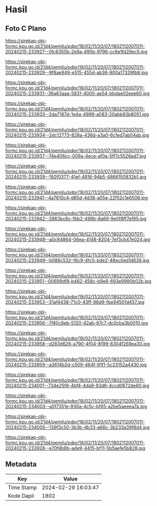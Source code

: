 # Hasil

## Foto C Plano

https://sirekap-obj-formc.kpu.go.id/21d4/pemilu/pdpr/18/02/11/20/07/1802112007011-20240215-233927--0fc6355b-2e9a-495b-9796-cc6e1fd29ec5.jpg

https://sirekap-obj-formc.kpu.go.id/21d4/pemilu/pdpr/18/02/11/20/07/1802112007011-20240215-233929--9f8ae949-e515-455d-ab36-900a17339fb8.jpg

https://sirekap-obj-formc.kpu.go.id/21d4/pemilu/pdpr/18/02/11/20/07/1802112007011-20240215-233931--36a63aaa-5831-4000-ae54-bbdae02eee60.jpg

https://sirekap-obj-formc.kpu.go.id/21d4/pemilu/pdpr/18/02/11/20/07/1802112007011-20240215-233933--2da7187d-1e4a-4999-a083-20abb93b8051.jpg

https://sirekap-obj-formc.kpu.go.id/21d4/pemilu/pdpr/18/02/11/20/07/1802112007011-20240215-233934--2dc12773-828a-436d-a3a0-6c1ed7ab04ab.jpg

https://sirekap-obj-formc.kpu.go.id/21d4/pemilu/pdpr/18/02/11/20/07/1802112007011-20240215-233937--74e406cc-009a-4ece-af0a-5ff7c5526ad7.jpg

https://sirekap-obj-formc.kpu.go.id/21d4/pemilu/pdpr/18/02/11/20/07/1802112007011-20240215-233939--192f0377-41ef-4816-94b5-4866150832b1.jpg

https://sirekap-obj-formc.kpu.go.id/21d4/pemilu/pdpr/18/02/11/20/07/1802112007011-20240215-233941--4a7610c4-d85d-4d38-a05e-22f52c1e6508.jpg

https://sirekap-obj-formc.kpu.go.id/21d4/pemilu/pdpr/18/02/11/20/07/1802112007011-20240215-233942--2863bc6c-fbb2-499b-8a69-9e0f8ff7ef85.jpg

https://sirekap-obj-formc.kpu.go.id/21d4/pemilu/pdpr/18/02/11/20/07/1802112007011-20240215-233948--a0c84864-06ea-4148-8204-7ef3cb47e024.jpg

https://sirekap-obj-formc.kpu.go.id/21d4/pemilu/pdpr/18/02/11/20/07/1802112007011-20240215-233949--b086c532-16c9-4fc5-bde2-48ec0ed1d639.jpg

https://sirekap-obj-formc.kpu.go.id/21d4/pemilu/pdpr/18/02/11/20/07/1802112007011-20240215-233951--00699df8-b462-458c-b9e6-693e9990b02b.jpg

https://sirekap-obj-formc.kpu.go.id/21d4/pemilu/pdpr/18/02/11/20/07/1802112007011-20240215-233953--31af4438-71c0-43ff-96d9-fbe94501d457.jpg

https://sirekap-obj-formc.kpu.go.id/21d4/pemilu/pdpr/18/02/11/20/07/1802112007011-20240215-233956--7f40c8eb-5120-42ab-97c7-dc0cba3b0010.jpg

https://sirekap-obj-formc.kpu.go.id/21d4/pemilu/pdpr/18/02/11/20/07/1802112007011-20240215-233958--d283d626-a790-4f04-8199-8304f269ea30.jpg

https://sirekap-obj-formc.kpu.go.id/21d4/pemilu/pdpr/18/02/11/20/07/1802112007011-20240215-233959--a3614b2d-c509-464f-91f1-5c23152a4430.jpg

https://sirekap-obj-formc.kpu.go.id/21d4/pemilu/pdpr/18/02/11/20/07/1802112007011-20240215-234001--734e25f8-4bf4-4da9-83d6-4ccd0672de60.jpg

https://sirekap-obj-formc.kpu.go.id/21d4/pemilu/pdpr/18/02/11/20/07/1802112007011-20240215-234003--a5f7351e-930a-4c5c-bf65-a2be5aeeea7a.jpg

https://sirekap-obj-formc.kpu.go.id/21d4/pemilu/pdpr/18/02/11/20/07/1802112007011-20240215-234005--139f3c50-3b3b-4b33-a66c-3b233a39f8d4.jpg

https://sirekap-obj-formc.kpu.go.id/21d4/pemilu/pdpr/18/02/11/20/07/1802112007011-20240215-233928--e70f4b8b-ade9-4415-bf11-5b5aefe5b828.jpg


## Metadata

| Key        | Value               |
| ---------- | ------------------- |
| Time Stamp | 2024-02-29 16:03:47 |
| Kode Dapil | 1802                |



